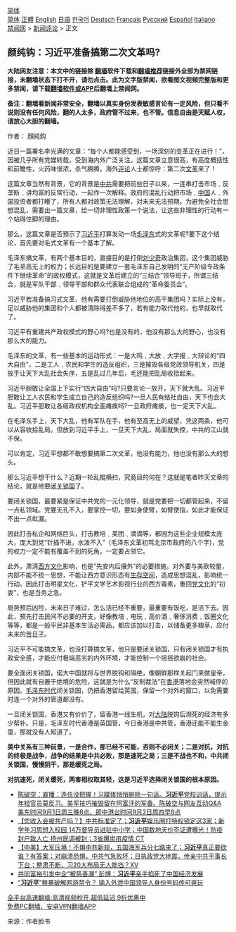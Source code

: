  <!-- 面包屑导航 --> <div class="breadcrumb"><!-- GTranslate: https://gtranslate.io/ -->  <div class="switcher notranslate">  <div class="selected">  <a href="#" onclick="return false;"> 简体</a>  </div>  <div class="option">  <a href="https://www.bannedbook.org" onclick="doGTranslate('zh-CN|zh-CN');jQuery('div.switcher div.selected a').html(jQuery(this).html());return false;" title="简体中文" class="nturl selected"> 简体</a>  <a href="https://www.bannedbook.org/zh-tw/" onclick="doGTranslate('zh-CN|zh-TW');jQuery('div.switcher div.selected a').html(jQuery(this).html());return false;" title="繁體中文" class="nturl"> 正體</a>  <a href="https://www.bannedbook.org/en/" onclick="doGTranslate('zh-CN|en');jQuery('div.switcher div.selected a').html(jQuery(this).html());return false;" title="English" class="nturl"> English</a>  <a href="https://www.bannedbook.org/ja/" onclick="doGTranslate('zh-CN|ja');jQuery('div.switcher div.selected a').html(jQuery(this).html());return false;" title="日本語" class="nturl"> 日語</a>  <a href="https://www.bannedbook.org/ko/" onclick="doGTranslate('zh-CN|ko');jQuery('div.switcher div.selected a').html(jQuery(this).html());return false;" title="한국어" class="nturl"> 한국어</a>  <a href="https://www.bannedbook.org/de/" onclick="doGTranslate('zh-CN|de');jQuery('div.switcher div.selected a').html(jQuery(this).html());return false;" title="Deutsch" class="nturl"> Deutsch</a>  <a href="https://www.bannedbook.org/fr/" onclick="doGTranslate('zh-CN|fr');jQuery('div.switcher div.selected a').html(jQuery(this).html());return false;" title="Français" class="nturl"> Français</a>  <a href="https://www.bannedbook.org/ru/" onclick="doGTranslate('zh-CN|ru');jQuery('div.switcher div.selected a').html(jQuery(this).html());return false;" title="Русский" class="nturl"> Русский</a>  <a href="https://www.bannedbook.org/es/" onclick="doGTranslate('zh-CN|es');jQuery('div.switcher div.selected a').html(jQuery(this).html());return false;" title="Español" class="nturl"> Español</a>  <a href="https://www.bannedbook.org/it/" onclick="doGTranslate('zh-CN|it');jQuery('div.switcher div.selected a').html(jQuery(this).html());return false;" title="Italiano" class="nturl"> Italiano</a>  </div>  </div>      <div class='breadcrumb-sub'><!-- Breadcrumb NavXT 6.3.0 --> <a href="https://www.bannedbook.org/" class="home">禁闻网</a> &gt; <a href="https://www.bannedbook.org/bnews/comments/" class="category">新闻评论</a> &gt; 正文</div></div><h2>颜纯钩：习近平准备搞第二次文革吗?</h2> <p class="notice"><b>大陆网友注意：本文中的链接除 <a href="https://github.com/bannedbook/fanqiang" >翻墙</a>软件下载和<a href="https://github.com/killgcd/justmysocks/blob/master/README.md">翻墙推荐</a>链接外全部为禁网链接，未翻墙状态下打不开，请勿点击。此为文字版禁闻，欲看图文视频完整版和更多禁闻，请下载<a href="https://github.com/bannedbook/fanqiang">翻墙软件或APP</a>后翻墙上禁闻网。</p><p>备注：翻墙看新闻非常安全，翻墙以真实身份发表敏感言论有一定风险，但只看不说则没有任何风险，翻的人太多，政府管不过来，也不管。信息自由是天赋人权，请放心大胆的翻墙。</b></p>  <div class="entry"> <p>作者： 顏純鈎</p> <p>近日一篇署名李光满的文章：“每个人都能感受到，一场深刻的变革正在进行！”，因被几乎所有党媒转载，受到海内外广泛关注。这篇文章立意很高，有高度概括性和前瞻性，火药味很浓，杀气腾腾，海外<span class='wp_keywordlink_affiliate'><a href="https://www.bannedbook.org/bnews/comments/" title="新闻评论" target="_blank">评论</a></span>人士都惊呼：第二次<a href="https://www.bannedbook.org/bnews/tag/%e6%96%87%e9%9d%a9/" class="st_tag internal_tag" rel="tag" title="标签 文革 下的日志">文革</a>来了！</p> <p>这篇文章当然有背景，它的背景是<a href="https://www.bannedbook.org/bnews/tag/%e4%b8%ad%e5%85%b1/" class="st_tag internal_tag" rel="tag" title="标签 中共 下的日志">中共</a>需要把前些日子以来，一连串打击市场﹑反垄断﹑讲均富的反常行动，一起作一次解释。政府的混乱行动把市场﹑<span class='wp_keywordlink_affiliate'><a href="https://www.bannedbook.org/" title="中国" target="_blank">中国</a></span>人﹑外国投资者都打矒了，所有人都对政策无法理解，对未来无法预期。为避免全社会思想混乱，需要出一篇文章，给一切非理性政策一个说法，让这些非理性的行动有一个站得住脚的理由。</p> <p>那么，这篇文章是否预示了<a href="https://www.bannedbook.org/bnews/tag/%e4%b9%a0%e8%bf%91%e5%b9%b3/" class="st_tag internal_tag" rel="tag" title="标签 习近平 下的日志">习近平</a>打算发动一场<a href="https://www.bannedbook.org/bnews/tag/%e6%af%9b%e6%b3%bd%e4%b8%9c/" class="st_tag internal_tag" rel="tag" title="标签 毛泽东 下的日志">毛泽东</a>式的文革呢?要下这个结论，首先要对毛式文革有一个基本了解。</p> <p>毛泽东搞文革，有两个基本目的，直接目的是打倒<span class='wp_keywordlink'><a href="https://www.bannedbook.org/forum2/topic1158.html" title="《刘少奇传》" target="_blank">刘少奇</a></span>政治集团，这个集团威胁了毛至高无上的权力；长远目的是要建立一套毛泽东自己发明的“无产阶级专政条件下继续革命”的政权模式，这就是文革后建立的“三结合”领导班子，所谓三结合，就是军队干部﹑领导干部和群众代表联合组成的“革命委员会”。</p>  <p>习近平若准备搞习式文革，他有需要打倒威胁他地位的高干集团吗？实际上没有，足以威胁他的集团和个人都被清除得差不多了，若有能力取代他的，也早就取代了。</p> <p>习近平有重建共产政权模式的野心吗?也是没有的，他没有那么大的野心，也没有那么大的能力。</p> <p>毛泽东的文革，有一些基本的运动形式：一是大鸣﹑大放﹑大字报﹑大辩论的“四大自由”，二是工人﹑农民和学生的造反组织，三是摧毁各级党政领导机关，四是放手让天下大乱社会失序，五是乱过几年后，毛还能把乱局收拾起来。</p> <p>习近平胆敢让全国上下实行“四大自由”吗?只要言论一放开，天下就大乱。习近平胆敢让工人农民和学生成立自己的造反组织吗?一旦人民有结社自由，天下也会大乱。习近平胆敢让各级政权机构全面瘫痪吗?一旦政府瘫痪，也一定天下大乱。</p> <p>在毛泽东手上，天下大乱，他有军队在手，他有至高无上的威望，凭这两条，他可以从容收拾乱局。但放到习近平手上，一旦天下大乱，局面就失控，中共的江山就不保。</p>  <p>可以肯定，习近平想都不敢想要搞第二次文革，他没有能力，他也没有那么大的想头。</p> <p>那么习近平想干什么？近期一轮乱棍横扫，究竟目的何在？这就是笔者昨天文章的结论，就是他要<a href="https://www.bannedbook.org/bnews/tag/%E9%97%AD%E5%85%B3%E9%94%81%E5%9B%BD/" class="st_tag internal_tag" rel="tag" title="标签 闭关锁国 下的日志">闭关锁国</a>了。</p> <p>要闭关锁国，最要紧是保证中共党的一元化领导，就是党要把一切都管起来，不留一点私领域。党要无孔不入，要掌控一切，要如身使臂，如臂使指，如此才能保证不出一点纰漏。</p> <p>因此打击私企和网络巨头，打击教培﹑美团﹑滴滴等，都因为这些企业规模太庞大，庞大到党“针插不进，水泼不入”（毛泽东文革初骂北京市政府的八个字)，党的权力一定不能有覆盖不到的死角，一定要占领它。</p> <p>此外，肃清<span class='wp_keywordlink'><a href="https://www.bannedbook.org/forum3/topic47.html" title="西方传统文化汇编" target="_blank">西方文化</a></span>影响，也是“先安内后攘外”的必要措施。对外要与美欧较量，内部不能不统一思想，不能让西方意识形态有<a href="https://www.bannedbook.org/bnews/tag/%E7%94%9F%E5%AD%98%E7%A9%BA%E9%97%B4/" class="st_tag internal_tag" rel="tag" title="标签 生存空间 下的日志">生存空间</a>，造成思想混乱，影响统一行动。因此打击明星文化，铲平文学艺术影视行业的西方毒素，重回<span class='wp_keywordlink'><a href="https://www.bannedbook.org/forum2/topic3.html" title="《解体党文化》" target="_blank">党文化</a></span>的“初衷”，也是当务之急。</p>  <p>局势预后凶险，未来日子难过，怎么活已经不重要，最重要有饭吃，是活下去。因此，预先打击民间不必要的开支，好像教培﹑电玩﹑高价酒﹑奢侈消费﹑饭圈文化等等，都是一般平民非基本生活必需品，都应该加以打击，以储备更多粮草，应付未来的<a href="https://www.bannedbook.org/bnews/tag/%E8%8B%A6%E6%97%A5%E5%AD%90/" class="st_tag internal_tag" rel="tag" title="标签 苦日子 下的日志">苦日子</a>。</p> <p>习近平不可能搞文革，也没打算搞文革，他只是要闭关锁国，只有闭关锁国才有执政安全感，才能应付极端恶劣的内外环境，才能控制一个摇摇欲崩的社会。</p> <p>要全面闭关锁国，偌大中国就将与世界脱钩和隔绝，像朝鲜那样关起门来做皇帝，但因此就有自置于绝境的危险，这就是为什么“反制裁法”在<a href="https://www.bannedbook.org/bnews/tag/%e9%a6%99%e6%b8%af/" class="st_tag internal_tag" rel="tag" title="标签 香港 下的日志">香港</a>落地会突然喊停的原因。<a href="https://www.bannedbook.org/bnews/tag/%e6%af%9b%e6%b3%bd%e4%b8%9c%e6%97%b6%e4%bb%a3/" class="st_tag internal_tag" rel="tag" title="标签 毛泽东时代 下的日志">毛泽东时代</a>闭关锁国，仍把香港留给英国，保留一个对外的窗口，以免需要时连一个对外的管道都没有。</p> <p>一旦闭关锁国，香港又有价价了，留香港一线生机，对<span class='wp_keywordlink_affiliate'><a href="https://www.bannedbook.org/" title="大陆" target="_blank">大陆</a></span>脱钩后濒死的经济有多少帮补。只是，毛泽东时代香港是英国管，今日香港是中共管，香港还能不能生金蛋，那就没有人知道了。</p> <p><strong>美中关系有三种前景，一是合作，那已经不可能，否则不必闭关；二是对抗，对抗的终极是战争，战争的结果是中共必败，那是速死之局；三是不战也不和，中共闭关锁国，慢慢阴干，那是缓死之局。</strong></p>  <p><strong>对抗速死，闭关缓死，两害相权取其轻，这是习近平选择闭关锁国的根本原因。</strong></p> <ul class='op-related-articles' title='相关阅读'> <li><a href='https://www.bannedbook.org/bnews/bannedvideo/20210902/1617430.html' target='_blank'>陈破空：直播：连任没把握！习媒体悄悄删除一句话。<b>习近平</b>党校训话，提示年轻官员莫反习。美军技巧摧毁留在阿富汗的军备。陈破空与网友互动Q&A 美东时间9月1日周三晚8点、即中港台时间9月2日周四早8点</a></li> <li><a href='https://www.bannedbook.org/bnews/bannedvideo/20210902/1617414.html' target='_blank'>【您收入会被共产吗？】中共标准定了；<b>习近平</b>娱乐圈打特权锁定这3家；新学年习思想入校园 14万督导员进驻中小学；中国数地天价签证遭曝光！防疫封户致人亡 扬州民调被封；3省爆炭疽疫情 CT</a></li> <li><a href='https://www.bannedbook.org/bnews/bannedvideo/20210902/1617334.html' target='_blank'>【中美】大军压境！不惧中共新规，五国海军兵分七路来了；<b>习近平</b>真正要砍谁？有答案；对崩溃恐惧，中共气急败坏；日执政党大地震，传亲中共干事长下台；整肃不断，习20大布局无人能挡？XV</a></li> <li><a href='https://www.bannedbook.org/bnews/finance/20210902/1617317.html' target='_blank'>共同富裕引发中企“被慈善潮” 彭博：<b>习近平</b>亲手掐死了中国经济发展</a></li> <li><a href='https://www.bannedbook.org/bnews/cnnews/20210902/1617308.html' target='_blank'>“<b>习近平</b>”粗暴破解网游禁令？ 输入外泄中国领导人身份号码传可爽玩</a></li> </ul> <p class="texttj"> <a href="https://github.com/bannedbook/fanqiang/wiki/V2ray%E6%9C%BA%E5%9C%BA" target="_blank">全平台高速翻墙:高清视频秒开,超低延迟,9折优惠中</a><br/> <a href="https://github.com/bannedbook/fanqiang/wiki/%E7%A6%81%E9%97%BB%E7%BD%91%E5%AE%89%E5%8D%93%E7%BF%BB%E5%A2%99%E6%96%B0%E9%97%BBAPP" target="_blank">免费PC翻墙、安卓VPN翻墙APP</a></p><p> 来源：作者脸书 </p><a name='sharetosocial'></a>  <div style="margin-bottom:5px;padding-bottom:5px;clear:both"> <div id="archive-pix-1" class="banner-ads"> <!-- AuctionX Display platform tag START --> <div id="26318x728x90x621x_ADSLOT2" clicktrack="%%CLICK_URL_ESC%%"></div> <!-- AuctionX Display platform tag END --> </div> <div id="archive-pix-2" class="banner-ads"> <!-- AuctionX Display platform tag START --> <div id="26315x300x250x621x_ADSLOT2" clicktrack="%%CLICK_URL_ESC%%"></div> <!-- AuctionX Display platform tag END --> </div> </div>  <div id="archive-pix-1" class="banner-ads"> <!-- AuctionX Display platform tag START --> <div id="26318x728x90x621x_ADSLOT3" clicktrack="%%CLICK_URL_ESC%%"></div> <!-- AuctionX Display platform tag END --> </div> </div><!--END ENTRY--> 